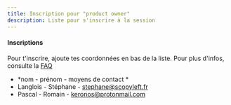 ```yaml
---
title: Inscription pour "product owner"
description: Liste pour s'inscrire à la session
---
```


#### Inscriptions

Pour t'inscrire, ajoute tes coordonnées en bas de la liste.
Pour plus d'infos, consulte la [FAQ](http://walkingdev.fr/#walkingdev/elm/blob/master/v33/faq.md)

* *nom - prénom - moyens de contact *
* Langlois - Stéphane - stephane@scopyleft.fr
* Pascal - Romain - keronos@protonmail.com
